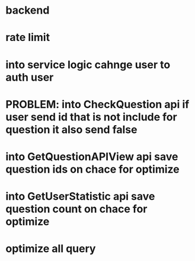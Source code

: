# backend
# rate limit
# into service logic cahnge user to auth user
# PROBLEM: into CheckQuestion api if user send id that is not include for question it also send false
# into GetQuestionAPIView api save question ids on chace for optimize
# into GetUserStatistic api save question count on chace for optimize

# optimize all  query